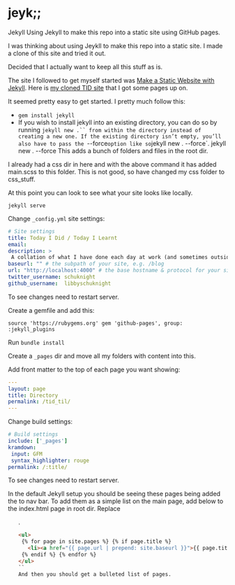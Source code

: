 # jeyk;;

Jekyll
Using Jekyll to make this repo into a static site using GitHub pages.

I was thinking about using Jeykll to make this repo into a static site. I made a clone of this site and tried it out.

Decided that I actually want to keep all this stuff as is.

The site I followed to get myself started was [Make a Static Website with Jekyll](https://www.taniarascia.com/make-a-static-website-with-jekyll/). Here is [my cloned TID site](http://libbyschuknight.github.io/tid-copy/) that I got some pages up on.

It seemed pretty easy to get started. I pretty much follow this:

- `gem install jekyll`
- If you wish to install jekyll into an existing directory, you can do so by running `jekyll new .`` from within the directory instead of creating a new one. If the existing directory isn’t empty, you’ll also have to pass the `--force` option like so `jekyll new . --force`.
jekyll new . --force
This adds a bunch of folders and files in the root dir.

I already had a css dir in here and with the above command it has added main.scss to this folder. This is not good, so have changed my css folder to css_stuff.

At this point you can look to see what your site looks like locally.

`jekyll serve`

Change `_config.yml` site settings:

```yaml
# Site settings
title: Today I Did / Today I Learnt
email:
description: >
 A collation of what I have done each day at work (and sometimes outside) and what I have learnt while coding.
baseurl: "" # the subpath of your site, e.g. /blog
url: "http://localhost:4000" # the base hostname & protocol for your site
twitter_username: schuknight
github_username:  libbyschuknight
```

To see changes need to restart server.

Create a gemfile and add this:

``
source 'https://rubygems.org'
gem 'github-pages', group: :jekyll_plugins
``

Run `bundle install`

Create a `_pages` dir and move all my folders with content into this.

Add front matter to the top of each page you want showing:

```yaml
---
layout: page
title: Directory
permalink: /tid_til/
---
```

Change build settings:

```yaml
# Build settings
include: ['_pages']
kramdown:
 input: GFM
 syntax_highlighter: rouge
permalink: /:title/
```

To see changes need to restart server.

In the default Jekyll setup you should be seeing these pages being added the to nav bar. To add them as a simple list on the main page, add below to the index.html page in root dir. Replace <ul class="post-list">.

```html
<ul>
 {% for page in site.pages %} {% if page.title %}
   <li><a href="{{ page.url | prepend: site.baseurl }}">{{ page.title }}</a></li>
 {% endif %} {% endfor %}
</ul>
``
And then you should get a bulleted list of pages.
